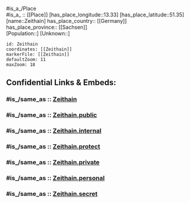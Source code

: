 ﻿---
confidential: public
isDeleted: false
location:
- 51.35
- 13.33
mapmarker: city
mapzoom:
- 7
- 12
SpocWebEntityId: 35802
tags:
- geo/City
type: City
---

#is_a_/Place  
#is_a_ :: [[Place]] 
[has_place_longitude::13.33] 
[has_place_latitude::51.35] 
[name::Zeithain] 
has_place_country:: [[Germany]]  
has_place_province:: [[Sachsen]]  
[Population::] 
[Unknown::] 


```leaflet
id: Zeithain
coordinates: [[Zeithain]] 
markerFile: [[Zeithain]] 
defaultZoom: 11 
maxZoom: 18
```


## Confidential Links & Embeds: 

### #is_/same_as :: [Zeithain](/_Standards/Earth/Continent/Europe/Europe~Central/Germany/Germany~East/Sachsen/counties~Sachsen/Meißen/cities~Meißen/Zeithain.md) 

### #is_/same_as :: [Zeithain.public](/_public/Earth/Continent/Europe/Europe~Central/Germany/Germany~East/Sachsen/counties~Sachsen/Meißen/cities~Meißen/Zeithain.public.md) 

### #is_/same_as :: [Zeithain.internal](/_internal/Earth/Continent/Europe/Europe~Central/Germany/Germany~East/Sachsen/counties~Sachsen/Meißen/cities~Meißen/Zeithain.internal.md) 

### #is_/same_as :: [Zeithain.protect](/_protect/Earth/Continent/Europe/Europe~Central/Germany/Germany~East/Sachsen/counties~Sachsen/Meißen/cities~Meißen/Zeithain.protect.md) 

### #is_/same_as :: [Zeithain.private](/_private/Earth/Continent/Europe/Europe~Central/Germany/Germany~East/Sachsen/counties~Sachsen/Meißen/cities~Meißen/Zeithain.private.md) 

### #is_/same_as :: [Zeithain.personal](/_personal/Earth/Continent/Europe/Europe~Central/Germany/Germany~East/Sachsen/counties~Sachsen/Meißen/cities~Meißen/Zeithain.personal.md) 

### #is_/same_as :: [Zeithain.secret](/_secret/Earth/Continent/Europe/Europe~Central/Germany/Germany~East/Sachsen/counties~Sachsen/Meißen/cities~Meißen/Zeithain.secret.md)

